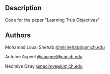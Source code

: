## Description

Code for the paper "Learning True Objectives"


## Authors

Mohamad Louai Shehab
[@mlshehab@umich.edu](mlshehab@umich.edu)

Antoine Aspeel
[@aaspeel@umich.edu](aaspeel@umich.edu)

Necmiye Ozay
[@necimye@umich.edu](necmiye@umich.edu)